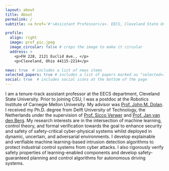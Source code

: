 ```yaml
---
layout: about
title: About
permalink: /
subtitle: <a href='#'>Assistant Professor</a>. EECS, Cleveland State University

profile:
  align: right
  image: prof_pic.jpeg
  image_circular: false # crops the image to make it circular
  address: >
    <p>FH 228, 2121 Euclid Ave., </p>
    <p>Cleveland, Ohio 44115-2214</p>

news: true  # includes a list of news items
selected_papers: true # includes a list of papers marked as "selected={true}"
social: true  # includes social icons at the bottom of the page
---
```


I am a tenure-track assistant professor at the EECS department, Cleveland State University. Prior to joining CSU, I was a postdoc at the Robotics Institute of Carnegie Mellon University. My advisor was [Prof. John M. Dolan](https://www.ri.cmu.edu/ri-faculty/john-m-dolan/). I received my Ph.D. degree from Delft University of Technology, the Netherlands under the supervision of [Prof. Sicco Verwer](https://www.tudelft.nl/staff/s.e.verwer/) and [Prof. Jan van den Berg](https://www.tudelft.nl/staff/j.vandenberg/?cHash=7543638730817b68440527caf616bf8e). My research interests are in the intersection of machine learning, control theory, and formal verification towards the goal to enhance security and safety of safety-critical cyber-physical systems whilst deployed in dynamic, uncertain, and adversarial environments. I develop explainable and verifiable machine learning-based intrusion detection algorithms to protect industrial control systems from cyber attacks. I also rigorously verify safety properties of learning-enabled components and develop safety-guaranteed planning and control algorithms for autonomous driving systems.


<!--<b style="font-size:10;color:purple">I am looking for BS/MS/Ph.D. students to join my lab as founding members. The students are expected to have backgrounds in math/CS/control (preferred: research experience in motion planning or control). Possible topics include: 1) learning-based motion planning and control; 2) safety-assured motion planning and control; 3) security of cyber-physical systems. Due to limited supervision capacity, I am not taking remote interns. If you are interested, please send me your CV, transcripts, and GRE/TOEFL test report.</b> -->


<!--Link to your social media connections, too. This theme is set up to use [Font Awesome icons](http://fortawesome.github.io/Font-Awesome/) and [Academicons](https://jpswalsh.github.io/academicons/), like the ones below. Add your Facebook, Twitter, LinkedIn, Google Scholar, or just disable all of them.-->
